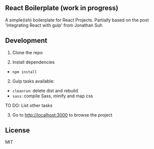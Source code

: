 ## React Boilerplate (work in progress)
A simple(ish) boilerplate for React Projects. Partially based on the post 'Integrating React with gulp' from Jonathan Suh



## Development
1. Clone the repo

2. Install dependencies

  - `npm install`

2. Gulp tasks available:
  - `cleanrun`: delete dist and rebuild
  - `sass`: compile Sass, minify and map css

  TO DO: List other tasks

3. Go to [http://localhost:3000](http://localhost:3000) to browse the project

## License
  MIT
